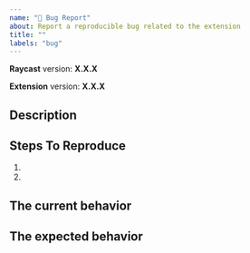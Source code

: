 ```yaml
---
name: "🐞 Bug Report"
about: Report a reproducible bug related to the extension
title: ""
labels: "bug"
---
```


<!--
  Please provide a clear and concise description of what the bug is. Include
  screenshots if needed. Please test using the latest version of Raycast and extension.
-->

<b>Raycast</b> version: <b>X.X.X</b>

<b>Extension</b> version: <b>X.X.X</b>

## Description

## Steps To Reproduce

1.
2.

<!--
  Issues without reproduction steps may be immediately closed as not actionable.
-->

## The current behavior

## The expected behavior
